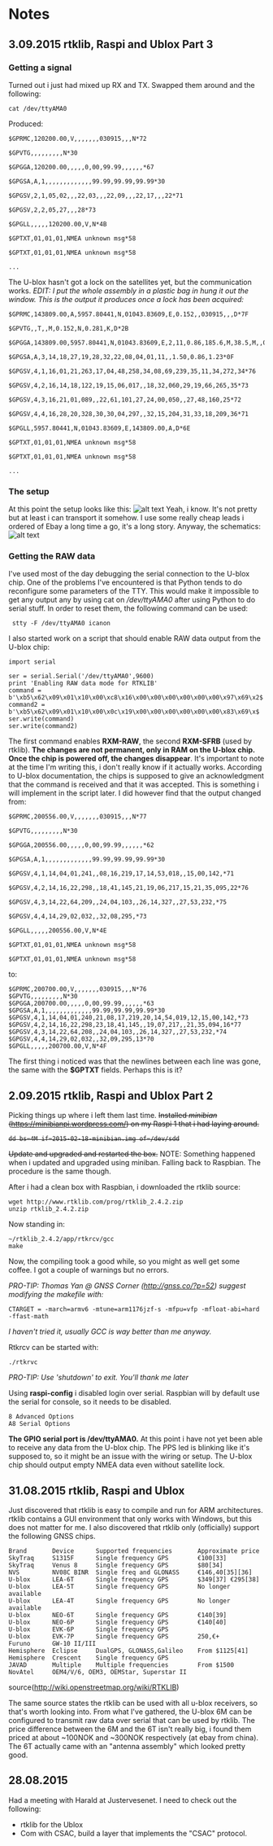 [rpirb]: https://github.com/aschultzen/master_thesis/blob/master/pics/raspberry_pi_gps_rubber_bands.png "Raspi GPS Rubber Bands"
[schm_rpirb]: https://github.com/aschultzen/master_thesis/blob/master/pics/raspi_gps.png "Raspi GPS Schematic"

# Notes

## 3.09.2015 rtklib, Raspi and Ublox Part 3
### Getting a signal
Turned out i just had mixed up RX and TX. Swapped them around and the following:

	cat /dev/ttyAMA0

Produced:
	
	$GPRMC,120200.00,V,,,,,,,030915,,,N*72

	$GPVTG,,,,,,,,,N*30

	$GPGGA,120200.00,,,,,0,00,99.99,,,,,,*67

	$GPGSA,A,1,,,,,,,,,,,,,99.99,99.99,99.99*30

	$GPGSV,2,1,05,02,,,22,03,,,22,09,,,22,17,,,22*71

	$GPGSV,2,2,05,27,,,28*73

	$GPGLL,,,,,120200.00,V,N*4B

	$GPTXT,01,01,01,NMEA unknown msg*58

	$GPTXT,01,01,01,NMEA unknown msg*58

	...

The U-blox hasn't got a lock on the satellites yet, but the communication works. *EDIT: I put the whole assembly in a plastic bag in hung it out the window. This is the output it produces once a lock has been acquired:*

	$GPRMC,143809.00,A,5957.80441,N,01043.83609,E,0.152,,030915,,,D*7F

	$GPVTG,,T,,M,0.152,N,0.281,K,D*2B

	$GPGGA,143809.00,5957.80441,N,01043.83609,E,2,11,0.86,185.6,M,38.5,M,,0000*57

	$GPGSA,A,3,14,18,27,19,28,32,22,08,04,01,11,,1.50,0.86,1.23*0F

	$GPGSV,4,1,16,01,21,263,17,04,48,258,34,08,69,239,35,11,34,272,34*76

	$GPGSV,4,2,16,14,18,122,19,15,06,017,,18,32,060,29,19,66,265,35*73

	$GPGSV,4,3,16,21,01,089,,22,61,101,27,24,00,050,,27,48,160,25*72

	$GPGSV,4,4,16,28,20,328,30,30,04,297,,32,15,204,31,33,18,209,36*71

	$GPGLL,5957.80441,N,01043.83609,E,143809.00,A,D*6E

	$GPTXT,01,01,01,NMEA unknown msg*58

	$GPTXT,01,01,01,NMEA unknown msg*58

	...

### The setup
At this point the setup looks like this:
![alt text][rpirb]
Yeah, i know. It's not pretty but at least i can transport it somehow. I use some really cheap leads i ordered of Ebay a long time a go, it's a long story. Anyway, the schematics:
![alt text][schm_rpirb]

### Getting the RAW data
I've used most of the day debugging the serial connection to the U-blox chip. One of the problems I've encountered is that Python tends to do reconfigure some parameters of the TTY. This would make it impossible to get any output any by using cat on */dev/ttyAMA0* after using Python to do serial stuff. In order to reset them, the following command can be used:

	 stty -F /dev/ttyAMA0 icanon

I also started work on a script that should enable RAW data output from the U-blox chip:

	import serial

	ser = serial.Serial('/dev/ttyAMA0',9600)
	print 'Enabling RAW data mode for RTKLIB'
	command = b'\xb5\x62\x09\x01\x10\x00\xc8\x16\x00\x00\x00\x00\x00\x00\x97\x69\x2$
	command2 = b'\xb5\x62\x09\x01\x10\x00\x0c\x19\x00\x00\x00\x00\x00\x00\x83\x69\x$
	ser.write(command)
	ser.write(command2)

The first command enables **RXM-RAW**, the second **RXM-SFRB** (used by rtklib). **The changes are not permanent, only in RAM on the U-blox chip. Once the chip is powered off, the changes disappear**. It's important to note at the time I'm writing this, i don't really know if it actually works. According to U-blox documentation, the chips is supposed to give an acknowledgment that the command is received and that it was accepted. This is something i will implement in the script later. I did however find that the output changed from:


	$GPRMC,200556.00,V,,,,,,,030915,,,N*77

	$GPVTG,,,,,,,,,N*30

	$GPGGA,200556.00,,,,,0,00,99.99,,,,,,*62

	$GPGSA,A,1,,,,,,,,,,,,,99.99,99.99,99.99*30

	$GPGSV,4,1,14,04,01,241,,08,16,219,17,14,53,018,,15,00,142,*71

	$GPGSV,4,2,14,16,22,298,,18,41,145,21,19,06,217,15,21,35,095,22*76

	$GPGSV,4,3,14,22,64,209,,24,04,103,,26,14,327,,27,53,232,*75

	$GPGSV,4,4,14,29,02,032,,32,08,295,*73

	$GPGLL,,,,,200556.00,V,N*4E

	$GPTXT,01,01,01,NMEA unknown msg*58

	$GPTXT,01,01,01,NMEA unknown msg*58

to:

	$GPRMC,200700.00,V,,,,,,,030915,,,N*76
	$GPVTG,,,,,,,,,N*30
	$GPGGA,200700.00,,,,,0,00,99.99,,,,,,*63
	$GPGSA,A,1,,,,,,,,,,,,,99.99,99.99,99.99*30
	$GPGSV,4,1,14,04,01,240,21,08,17,219,20,14,54,019,12,15,00,142,*73
	$GPGSV,4,2,14,16,22,298,23,18,41,145,,19,07,217,,21,35,094,16*77
	$GPGSV,4,3,14,22,64,208,,24,04,103,,26,14,327,,27,53,232,*74
	$GPGSV,4,4,14,29,02,032,,32,09,295,13*70
	$GPGLL,,,,,200700.00,V,N*4F

The first thing i noticed was that the newlines between each line was gone, the same with the **$GPTXT** fields. Perhaps this is it?

## 2.09.2015 rtklib, Raspi and Ublox Part 2
Picking things up where i left them last time.
<s>Installed *minibian* (https://minibianpi.wordpress.com/) on my Raspi 1 that i had laying around.

	dd bs=4M if=2015-02-18-minibian.img of=/dev/sdd

Update and upgraded and restarted the box.</s>
NOTE: Something happened when i updated and upgraded using miniban. Falling back to Raspbian. The procedure is the same though.

After i had a clean box with Raspbian, i downloaded the rtklib source:

	wget http://www.rtklib.com/prog/rtklib_2.4.2.zip
	unzip rtklib_2.4.2.zip

Now standing in:
	
	~/rtklib_2.4.2/app/rtkrcv/gcc
	make

Now, the compiling took a good while, so you might as well get some coffee. I got a couple of warnings but no errors.

*PRO-TIP: Thomas Yan @ GNSS Corner (http://gnss.co/?p=52) suggest modifying the makefile with:* 

	CTARGET = -march=armv6 -mtune=arm1176jzf-s -mfpu=vfp -mfloat-abi=hard -ffast-math

*I haven't tried it, usually GCC is way better than me anyway.*

Rtkrcv can be started with:

	./rtkrvc

*PRO-TIP: Use 'shutdown' to exit. You'll thank me later*

Using **raspi-config** i disabled login over serial. Raspbian will by default use the serial for console, so it needs to be disabled. 

	8 Advanced Options
	A8 Serial Options

**The GPIO serial port is /dev/ttyAMA0.** At this point i have not yet been able to receive any data from the U-blox chip. The PPS led is blinking like it's supposed to, so it might be an issue with the wiring or setup. The U-blox chip should output empty NMEA data even without satellite lock.

## 31.08.2015 rtklib, Raspi and Ublox
Just discovered that rtklib is easy to compile and run for ARM architectures. rtklib contains a GUI environment that only works with Windows, but this does not matter for me. I also discovered that rtklib only (officially) support the following GNSS chips. 

	Brand 		Device 		Supported frequencies 		Approximate price
	SkyTraq 	S1315F 		Single frequency GPS 		€100[33]
	SkyTraq 	Venus 8 	Single frequency GPS 		$80[34]
	NVS 		NV08C BINR 	Single freq and GLONASS 	€146,40[35][36]
	U-blox 		LEA-6T 		Single frequency GPS 		$349[37] €295[38]
	U-blox 		LEA-5T 		Single frequency GPS 		No longer available
	U-blox 		LEA-4T 		Single frequency GPS 		No longer available
	U-blox 		NEO-6T 		Single frequency GPS 		€140[39]
	U-blox 		NEO-6P 		Single frequency GPS  		€140[40]
	U-blox 		EVK-6P 		Single frequency GPS  	
	U-blox 		EVK-7P 		Single frequency GPS  		250,€+
	Furuno 		GW-10 II/III
	Hemisphere 	Eclipse 	DualGPS, GLONASS,Galileo 	From $1125[41]
	Hemisphere 	Crescent 	Single frequency GPS 	
	JAVAD 		Multiple 	Multiple frequencies 		From $1500
	NovAtel 	OEM4/V/6, OEM3, OEMStar, Superstar II
source(http://wiki.openstreetmap.org/wiki/RTKLIB)

The same source states the rtklib can be used with all u-blox receivers, so that's worth looking into. From what I've gathered, the U-blox 6M can be configured to transmit raw data over serial that can be used by rtklib. The price difference between the 6M and the 6T isn't really big, i found them priced at about ~100NOK and ~300NOK respectively (at ebay from china). The 6T actually came with an "antenna assembly" which looked pretty good. 

## 28.08.2015
Had a meeting with Harald at Justervesenet. I need to check out the following:

- rtklib for the Ublox
- Com with CSAC, build a layer that implements the "CSAC" protocol.